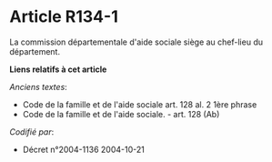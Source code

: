 # Article R134-1

La commission départementale d'aide sociale siège au chef-lieu du département.

**Liens relatifs à cet article**

_Anciens textes_:

  - Code de la famille et de l'aide sociale art. 128 al. 2 1ère phrase
  - Code de la famille et de l'aide sociale. - art. 128 (Ab)

_Codifié par_:

  - Décret n°2004-1136 2004-10-21
